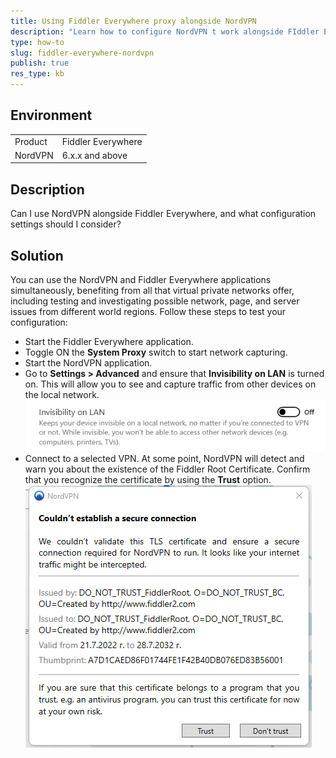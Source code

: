 ```yaml
---
title: Using Fiddler Everywhere proxy alongside NordVPN
description: "Learn how to configure NordVPN t work alongside FIddler Everywhere."
type: how-to
slug: fiddler-everywhere-nordvpn
publish: true
res_type: kb
---
```


## Environment

|   |   |
|---|---|
| Product | Fiddler Everywhere |
| NordVPN | 6.x.x and above |

## Description

Can I use NordVPN alongside Fiddler Everywhere, and what configuration settings should I consider?

## Solution

You can use the NordVPN and Fiddler Everywhere applications simultaneously, benefiting from all that virtual private networks offer, including testing and investigating possible network, page, and server issues from different world regions. Follow these steps to test your configuration:

- Start the Fiddler Everywhere application.
- Toggle ON the **System Proxy** switch to start network capturing.
- Start the NordVPN application.
- Go to **Settings > Advanced** and ensure that **Invisibility on LAN** is turned on. This will allow you to see and capture traffic from other devices on the local network.
    ![Invisibility mode OFF](./images/nordvpn-invis-off.png)
- Connect to a selected VPN. At some point, NordVPN will detect and warn you about the existence of the Fiddler Root Certificate. Confirm that you recognize the certificate by using the **Trust** option.
    ![Providing complete trust for the Fiddler CA](./images/nordvpn-trust-fe.png)